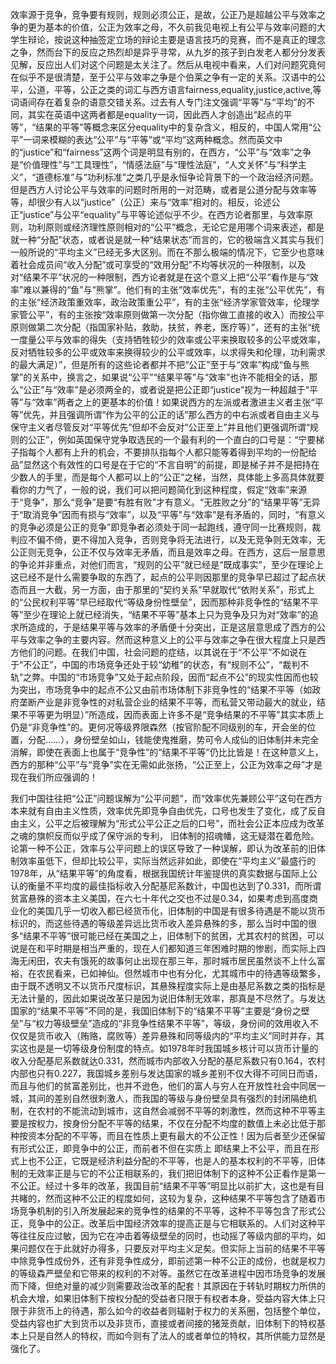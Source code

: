    

效率源于竞争，竞争要有规则，规则必须公正，是故，公正乃是超越公平与效率之争的更为基本的价值，公正为效率之母，不久前我见电视上有公平与效率问题的大学生辩论，按说这种抽签定立场的辩论主要是语言技巧的竞赛，而不是真正的理念之争，然而台下的反应之热烈却是异乎寻常，从九岁的孩子到白发老人都分分发表见解，反应出人们对这个问题是太关注了。然后从电视中看来，人们对问题究竟何在似乎不是很清楚，至于公平与效率之争是个伯莱之争有一定的关系。汉语中的公平，公道，平等，公正之类的词汇与西方语言fairness,equality,justice,active,等词语间存在着复杂的语意交错关系。过去有人专门注文强调“平等”与“平均”的不同，其实在英语中这两者都是equality一词，因此西人才创造出“起点的平等”，“结果的平等”等概念来区分equality中的复杂含义，相反的，中国人常用“公平”一词来模糊的表达“公平”与“平等”或“平均”这两种概念。然而英文中的“justice”和“fairness”这两个词是明显有别的，在西方，“公平”与“效率”之争是“价值理性”与“工具理性”，“情感法庭”与“理性法庭”，“人文关怀”与“科学主义”，“道德标准”与“功利标准”之类几乎是永恒争论背景下的一个政治经济问题。但是西方人讨论公平与效率的问题时所用的一对范畴，或者是公道分配与效率等等，却很少有人以“justice”（公正）来与“效率”相对的。相反，论述公正“justice”与公平“equality”与平等论述似乎不少。在西方论者那里，与效率原则，功利原则或经济理性原则相对的“公平”概念，无论它是用哪个词来表述，都是就一种“分配”状态，或者说是就一种“结果状态”而言的，它的极端含义其实与我们一般所说的“平均主义”已经无多大区别。而在不那么极端的情况下，它至少也意味着社会成员间“收入分配”或可享受的“效用分配”不均等状况的一种限制，以及对“结果不平”状况的一种限制，西方论者就是在这个意义上把“公平”看作是与“效率”难以兼得的“鱼”与“熊掌”。他们有的主张“效率优先”，有的主张“公平优先”，有的主张“经济政策重效率，政治政策重公平”，有的主张“经济学家管效率，伦理学家管公平”，有的主张按“效率原则做第一次分配（指你做工直接的收入）而按公平原则做第二次分配（指国家补贴，救助，扶贫，养老，医疗等）”，还有的主张“统一度量公平与效率的得失（支持牺牲较少的效率或公平来换取较多的公平或效率，反对牺牲较多的公平或效率来换得较少的公平或效率，以求得失和伦理，功利需求的最大满足）”，但是所有的这些论者都并不把“公正”至于与“效率”构成“鱼与熊掌”的关系中，换言之，如果说“公平”“结果平等”与“效率”也许不能相全的话，那么“公正”与“效率”是必须两全的，或者说是把公正即“justice”视为一种超越于“平等”与“效率”两者之上的更基本的价值！如果说西方的左派或者激进主义者主张“平等”优先，并且强调所谓“作为公平的公正的话”那么西方的中右派或者自由主义与保守主义者尽管反对“平等优先”但却不会反对“公正至上”并且他们更强调所谓“规则的公正”，例如英国保守党争取选民的一个最有利的一个直白的口号是：“宁要梯子指每个人都有上升的机会，不要排队指每个人都只能等着得到平均的一份配给品”显然这个有效性的口号是在于它的“不言自明”的前提，即是梯子并不是把持在少数人的手里，而是每个人都可以上的“公正”之梯，当然，具体能上多高具体就要看你的力气了，一般的说，我们可以把问题简化到这种程度，假定“效率”来源于“竞争”，那么“竞争”是要“有胜有败”才有意义。“无胜败之分”的“结果平等”无异于“取消竞争”因而有损与“效率”，以及“平等”与“效率”是有矛盾的，同时，“有意义的竞争必须是公正的竞争”即竞争者必须处于同一起跑线，遵守同一比赛规则，裁判应不偏不倚，更不得加入竞争，否则竞争将无法进行，以及无竞争则无效率，无公正则无竞争，公正不仅与效率无矛盾，而且是效率之母。在西方，这后一层意思的争论并非重点，对他们而言，“规则的公平”就已经是“既成事实”，至少在理论上这已经不是什么需要争取的东西了，起点的公平则因那里的竞争早已超过了起点状态而且一大截，另一方面，由于那里的“契约关系”早就取代“依附关系”，形式上的“公民权利平等”早已经取代“等级身份性壁垒”，因而那种非竞争性的“结果不平等”至少在理论上就已经消失，“结果不平等”基本上只为竞争及只为对“效率”的追求所造成的，于是结果平等与效率的矛盾便十分突出，正是这层意思成了西方的公平与效率之争的主要内容。然而这种意义上的公平与效率之争在很大程度上只是西方他们的问题。在我们中国，社会问题的症结，以其说在于“不公平”不如说在于“不公正”，中国的市场竞争还处于较“幼稚”的状态，有“规则不公”，“裁判不轨”之弊。中国的“市场竞争”又处于起点阶段，因而“起点不公”的现实性因而也较为突出，市场竞争中的起点不公又由前市场体制下非竞争性的“结果不平等（如政府垄断产业是非竞争性的对私营企业的结果不平等，而私营又带动最大的就业，结果不平等更为明显）”所造成，因而表面上许多不是“竞争结果的不平等”其实本质上仍是“非竞争性”的。更何况等级界限森然（按官阶配不同级别的车，开会坐的位置，分配……），身份壁垒如山，钱能使鬼推磨，势可令人成仙的旧体制并未完全消解，即使在表面上也属于“竞争性”的“结果不平等”仍比比皆是！在这种意义上，西方的那种“公平”与“竞争”实在无需如此张扬，“公正至上，公正为效率之母”才是现在我们所应强调的！

我们中国往往把“公正”问题误解为“公平问题”，而“效率优先兼顾公平”这句在西方本来就有自由主义性质，效率优先即竞争自由优先，口号也发生了变化，成了反自由主义，公平之后被理解为“形式公平公正之后的口号”，而社会公正本应成为改革之魂的旗帜反而似乎成了保守派的专利， 旧体制的招魂幡，这无疑潜在着危险。论第一种不公正，效率与公平问题上的误区导致了一种误解，即认为改革前的旧体制效率虽低下，但却比较公平，实际当然远非如此，即使在“平均主义”最盛行的1978年，从“结果平等”的角度看，根据我国统计年鉴提供的真实数据与国际上公认的衡量不平均度的最佳指标收入分配基尼系数计，中国也达到了0.331，而所谓贫富悬殊的资本主义美国，在六七十年代之交也不过是0.34，如果考虑到高度商业化的美国几乎一切收入都已经货币化，旧体制的中国是有很多待遇是不能以货币标识的，而这些待遇的等级差异远比货币收入差异悬殊的多，那么当时中国的很多“结果不平等”很可能已经在美国之上，旧体制下的贫困，尤其农村的贫困，可以说是在和平时期是相当严重的，现在人们都知道三年困难时期的惨剧，而实际上四海无闲田，农夫有饿死的故事何止出现在那三年，那时城市居民虽然谈不上什么富裕，在农民看来，已如神仙。但然城市中也有分化，尤其城市中的待遇等级繁多，由于既不透明又不以货币尺度标识，其悬殊程度实际上是由基尼系数之类的指标是无法计量的，因此如果说改革只是因为说旧体制无效率，那真是不尽然了。与发达国家的“结果不平等”不同的是，我国旧体制下的“结果不平等”主要是“身份之壁垒”与“权力等级壁垒”造成的“非竞争性结果不平等”，等级，身份间的效用收入不仅仅是货币收入（贿赂，腐败等）差异悬殊和同等级内的“平均主义”同时并存，其实这也是是一切等级身份制度的特点。如1978年时我国城乡核计可以货币计量的收入分配基尼系数就达0.331，然而城市内部收入分配的基尼系数只有0.164，农村内部也只有0.227，我国城乡差别与发达国家的城乡差别不仅大得不可同日而语，而且与他们的贫富差别比，也并不逊色，他们的富人与穷人在开放性社会中同居一城，其间的差别自然很刺激人，而我国的等级与身份壁垒具有强烈的封闭隔绝机制，在农村的不能流动到城市，这自然会减弱不平等的刺激性，然而这种不平等主要是按权力，按身份分配不平等的结果，不仅在分配不均度的数值上未必比低于那种按资本分配的不平等，而且在性质上更有最大的不公正性！因为后者至少还保留有形式公正，即竞争中的公正，而前者不但在实质上 即结果上不公平，而且在形式上也不公正，它既是经济利益分配的不平等，也是人的基本权利的不平等，旧体制的无效率正是与它的不公正相联系的，我们把旧体制下的这种不公正看作是第一不公正。经过十多年的改革，我国目前“结果不平等”明显比以前扩大，这也是有目共睹的，然而这种不公正的程度如何，这较为复杂，这种结果不平等包含了随着市场竞争机制的引入所发展起来的竞争性的结果的不平等，这种不平等包含了形式公正，竞争中的公正。改革后中国经济效率的提高正是与它相联系的。人们对这种平等往往反应过敏，因为它在冲击着等级壁垒的同时，也动摇了等级内部的平均，如果问题仅在于此就好办得多，只要反对平均主义足矣。但实际上当前的结果不平等中除竞争性成份外，还有非竞争性成分，即前述第一种不公正的成份，也就是权力的等级森严壁垒和它带来的权利的不对等。虽然它在改革进程中因市场竞争的发展而下降，但绝对量的减少则需要政治改革的配套！其原因在于转轨时期权力所供的机会大增，如果旧体制下按权分配的受益者只限于有权者本身，受益内容大体上只限于非货币上的待遇，那么如今的收益者则辐射于权力的关系圈，包括整个单位，受益内容也扩大到货币以及非货币，直接或者间接的猪笼贡献，旧体制下的特权基本上只是自然人的特权，而如今则有了法人的或者单位的特权，其所供能力显然是强化了。